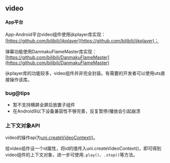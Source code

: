 ## video

<!-- UTSCOMJSON.video.description -->

<!-- UTSCOMJSON.video.attrubute -->

<!-- UTSCOMJSON.video.event -->

<!-- UTSCOMJSON.video.example -->

<!-- UTSCOMJSON.video.compatibility -->

#### App平台  

App-Android平台video组件使用ijkplayer库实现：[https://github.com/bilibili/ijkplayer](https://github.com/bilibili/ijkplayer)；

弹幕功能使用DanmakuFlameMaster库实现：[https://github.com/bilibili/DanmakuFlameMaster](https://github.com/bilibili/DanmakuFlameMaster)    

ijkplayer库的功能较多，video组件并非完全封装。有需要的开发者可以使用uts直接操作该库。

### bug@tips  
- 暂不支持横屏全屏后放置子组件
- 在Android9以下设备兼容性不够完善，反复暂停/播放会引起崩溃

<!-- UTSCOMJSON.video.children -->

<!-- UTSCOMJSON.video.reference -->

### 上下文对象API

video的操作api为[uni.createVideoContext()](../api/create-video-context.md)。

给video组件设一个id属性，将id的值传入uni.createVideoContext()，即可得到video组件的上下文对象，进一步可使用`.play()`、`.stop()`等方法。
